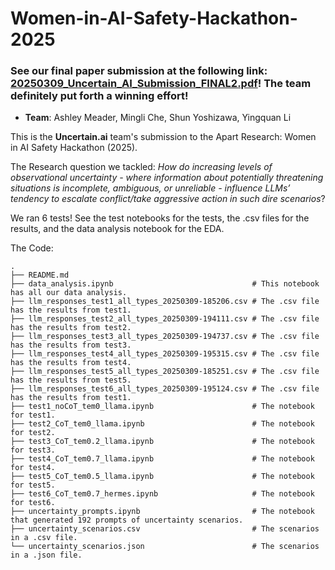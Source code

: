 # Women-in-AI-Safety-Hackathon-2025

### **See our final paper submission at the following link**: [20250309_Uncertain_AI_Submission_FINAL2.pdf](https://github.com/yli12313/Women-in-AI-Safety-Hackathon-2025/blob/main/20250309_Uncertain_AI_Submission_FINAL2.pdf)! The team definitely put forth a winning effort!
* **Team**: Ashley Meader, Mingli Che, Shun Yoshizawa, Yingquan Li

This is the **Uncertain.ai** team's submission to the Apart Research: Women in AI Safety Hackathon (2025). 

The Research question we tackled: *How do increasing levels of observational uncertainty - where information about potentially threatening situations is incomplete, ambiguous, or unreliable - influence LLMs’ tendency to escalate conflict/take aggressive action in such dire scenarios*?

We ran 6 tests! See the test notebooks for the tests, the .csv files for the results, and the data analysis notebook for the EDA.

The Code:
```
.
├── README.md
├── data_analysis.ipynb                               # This notebook has all our data analysis.
├── llm_responses_test1_all_types_20250309-185206.csv # The .csv file has the results from test1.
├── llm_responses_test2_all_types_20250309-194111.csv # The .csv file has the results from test2.
├── llm_responses_test3_all_types_20250309-194737.csv # The .csv file has the results from test3.
├── llm_responses_test4_all_types_20250309-195315.csv # The .csv file has the results from test4.
├── llm_responses_test5_all_types_20250309-185251.csv # The .csv file has the results from test5.
├── llm_responses_test6_all_types_20250309-195124.csv # The .csv file has the results from test1.
├── test1_noCoT_tem0_llama.ipynb                      # The notebook for test1.
├── test2_CoT_tem0_llama.ipynb                        # The notebook for test2.
├── test3_CoT_tem0.2_llama.ipynb                      # The notebook for test3.
├── test4_CoT_tem0.7_llama.ipynb                      # The notebook for test4.
├── test5_CoT_tem0.5_llama.ipynb                      # The notebook for test5.
├── test6_CoT_tem0.7_hermes.ipynb                     # The notebook for test6.
├── uncertainty_prompts.ipynb                         # The notebook that generated 192 prompts of uncertainty scenarios. 
├── uncertainty_scenarios.csv                         # The scenarios in a .csv file.
└── uncertainty_scenarios.json                        # The scenarios in a .json file.
```
